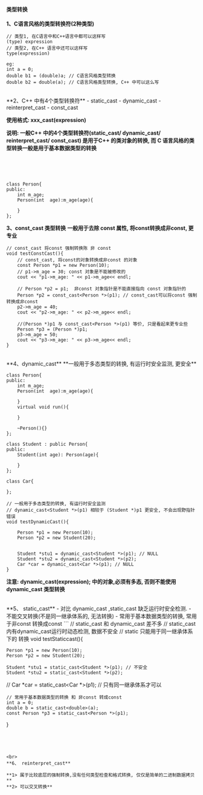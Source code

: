 #### 类型转换


**1、C语言风格的类型转换符(2种类型)**
```
// 类型1, 在C语言中和C++语言中都可以这样写
(type) expression
// 类型2, 在C++ 语言中还可以这样写
type(expression)

eg:
int a = 0;
double b1 = (double)a; // C语言风格类型转换
double b2 = double(a); // C语言风格类型转换, C++ 中可以这么写
```

<br>
**2、C++ 中有4个类型转换符**
- static_cast
- dynamic_cast
- reinterpret_cast
- const_cast

**使用格式: xxx_cast<type>(expression)**

**说明: 
一般C++ 中的4个类型转换符(static_cast/ dynamic_cast/ reinterpret_cast/ const_cast) 是用于C++ 的类对象的转换, 而 C 语言风格的类型转换一般是用于基本数据类型的转换**



<br>
<br>
<br>

```
class Person{
public:
    int m_age;
    Person(int  age):m_age(age){
        
    }
};
```

**3、const_cast 类型转换**
**一般用于去除 const 属性, 将const转换成非const, 更专业**

```
// const_cast 将const 强制转换陈 非 const
void testConstCast(){
    // const_cast, 将const的对象转换成非const 的对象
    const Person *p1 = new Person(10);
    // p1->m_age = 30; const 对象是不能被修改的
    cout << "p1->m_age: " << p1->m_age<< endl;
    
    // Person *p2 = p1;  非const 对象指针是不能直接指向 const 对象指针的
    Person *p2 = const_cast<Person *>(p1); // const_cast可以将const 强制转换成非const
    p2->m_age = 40;
    cout << "p2->m_age: " << p2->m_age<< endl;
    
    //(Person *)p1 与 const_cast<Person *>(p1) 等价, 只是看起来更专业些
    Person *p3 = (Person *)p1;
    p3->m_age = 50;
    cout << "p3->m_age: " << p3->m_age<< endl;
}
```


<br>
**4、dynamic_cast**
**一般用于多态类型的转换, 有运行时安全监测, 更安全**

```
class Person{
public:
    int m_age;
    Person(int  age):m_age(age){
        
    }
    virtual void run(){
        
    }
    
    ~Person(){}
};

class Student : public Person{
public:
    Student(int age): Person(age){
        
    }
};

class Car{
    
};

// 一般用于多态类型的转换, 有运行时安全监测
// dynamic_cast<Student *>(p1) 相较于 (Student *)p1 更安全, 不会出现野指针错误
void testDynamicCast(){
    
    Person *p1 = new Person(10);
    Person *p2 = new Student(20);
    

    Student *stu1 = dynamic_cast<Student *>(p1); // NULL
    Student *stu2 = dynamic_cast<Student *>(p2);
    Car *car = dynamic_cast<Car *>(p1); // NULL
}
```

**注意:**
**dynamic_cast<type >(expression); 中的对象,必须有多态, 否则不能使用 dynamic_cast 类型转换**

<br>
**5、 static_cast**
- 对比 dynamic_cast ,static_cast 缺乏运行时安全检测.
- 不能交叉转换(不是同一继承体系的, 无法转换)
- 常用于基本数据类型的转换, 常用于非const 转换成const
```
// static_cast 和 dynamic_cast 差不多
// static_cast 内有dynamic_cast运行时动态检测, 数据不安全
// static 只能用于同一继承体系下的 转换
void testStaticcast(){
    
    Person *p1 = new Person(10);
    Person *p2 = new Student(20);
    
    Student *stu1 = static_cast<Student *>(p1); // 不安全
    Student *stu2 = static_cast<Student *>(p2);
//    Car *car = static_cast<Car *>(p1); // 只有同一继承体系才可以
    
    // 常用于基本数据类型的转换 和 非const 转成const
    int a = 0;
    double b = static_cast<double>(a);
    const Person *p3 = static_cast<Person *>(p1);
}
```




<br>
**6、 reinterpret_cast**

**1> 属于比较底层的强制转换,没有任何类型检查和格式转换, 仅仅是简单的二进制数据拷贝**
**2> 可以交叉转换**


